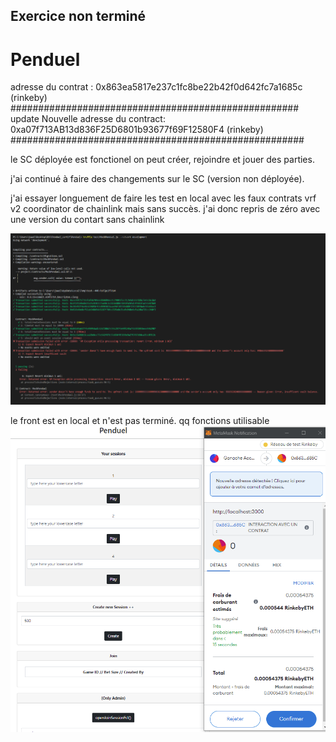 ## Exercice non terminé

# Penduel

adresse du contrat : 0x863ea5817e237c1fc8be22b42f0d642fc7a1685c (rinkeby)
#################################################### 
update
Nouvelle adresse du contract: 0xa07f713AB13d836F25D6801b93677f69F12580F4 (rinkeby)
#####################################################

le SC déployée est fonctionel on peut créer, rejoindre et jouer des parties.


j'ai continué à faire des changements sur le SC (version non déployée).

j'ai essayer longuement de faire les test en local avec les faux contrats vrf v2 coordinator de chainlink mais sans succès. j'ai donc repris de zéro avec une version du contart sans chainlink 

![](https://github.com/jw418/Penduel/blob/main/CaptureTests.PNG)


le front est en local et n'est pas terminé. qq fonctions utilisable
![](https://github.com/jw418/Penduel/blob/main/CaptureFront.PNG)

